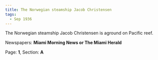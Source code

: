```yaml
---  
title: The Norwegian steamship Jacob Christensen  
tags:  
  - Sep 1936  
---  
```

  
The Norwegian steamship Jacob Christensen is aground on Pacific reef.  
  
Newspapers: **Miami Morning News or The Miami Herald**  
  
Page: **1**, Section: **A** 
